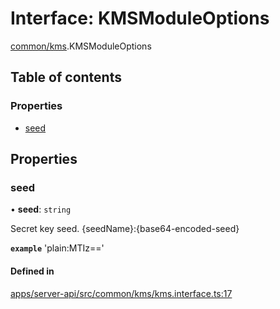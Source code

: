 # Interface: KMSModuleOptions

[common/kms](../modules/common_kms.md).KMSModuleOptions

## Table of contents

### Properties

- [seed](common_kms.KMSModuleOptions.md#seed)

## Properties

### <a id="seed" name="seed"></a> seed

• **seed**: `string`

Secret key seed. {seedName}:{base64-encoded-seed}

**`example`** 'plain:MTIz=='

#### Defined in

[apps/server-api/src/common/kms/kms.interface.ts:17](https://github.com/brickdoc/brickdoc/blob/master/apps/server-api/src/common/kms/kms.interface.ts#L17)
